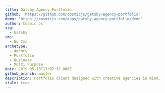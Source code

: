 ```yaml
---
title: Gatsby Agency Portfolio
github: 'https://github.com/cosmicjs/gatsby-agency-portfolio'
demo: 'https://cosmicjs.com/apps/gatsby-agency-portfolio/demo'
author: Cosmic Js
ssg:
  - Gatsby
cms:
  - No Cms
archetype:
  - Agency
  - Portfolio
  - Business
  - Multi Purpose
date: 2019-05-13T17:02:32.000Z
github_branch: master
description: Portfolio client designed with creative agencies in mind.
stale: true
---
```

